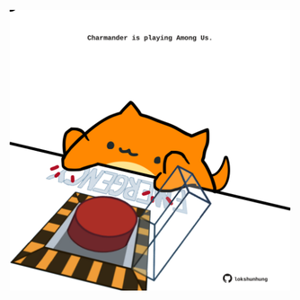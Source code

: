 <!-- built at 12/04/2022, 06:00:50 UTC -->
<p align="center">
  <img width="500" height="500" src="./ReadmeImage.svg">
</p>

